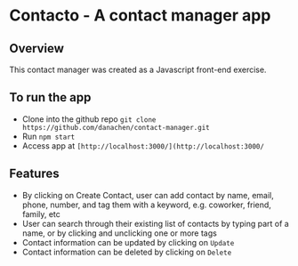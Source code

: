 # Contacto - A contact manager app

## Overview

This contact manager was created as a Javascript front-end exercise.

## To run the app

- Clone into the github repo `git clone https://github.com/danachen/contact-manager.git`
- Run `npm start`
- Access app at `[http://localhost:3000/](http://localhost:3000/`

## Features

- By clicking on Create Contact, user can add contact by name, email, phone, number, and tag them with a keyword, e.g. coworker, friend, family, etc
- User can search through their existing list of contacts by typing part of a name, or by clicking and unclicking one or more tags
- Contact information can be updated by clicking on `Update`
- Contact information can be deleted by clicking on `Delete`